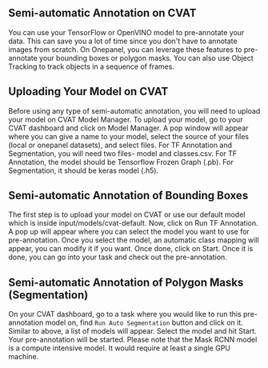 ## Semi-automatic Annotation on CVAT

You can use your TensorFlow or OpenVINO model to pre-annotate your data. This can save you a lot of time since you don't have to annotate images from scratch. On Onepanel, you can leverage these features to pre-annotate your bounding boxes or polygon masks. You can also use Object Tracking to track objects in a sequence of frames.

## Uploading Your Model on CVAT
Before using any type of semi-automatic annotation, you will need to upload your model on CVAT Model Manager. To upload your model, go to your CVAT dashboard and click on Model Manager. A pop window will appear where you can give a name to your model, select the source of your files (local or onepanel datasets), and select files. For TF Annotation and Segmentation, you will need two files- model and classes.csv. For TF Annotation, the model should be Tensorflow Frozen Graph (.pb). For Segmentation, it should be keras model (.h5).

## Semi-automatic Annotation of Bounding Boxes
The first step is to upload your model on CVAT or use our default model which is inside input/models/cvat-default. Now, click on Run TF Annotation. A pop up will appear where you can select the model you want to use for pre-annotation. Once you select the model, an automatic class mapping will appear, you can modify it if you want. Once done, click on Start. Once it is done, you can go into your task and check out the pre-annotation.

## Semi-automatic Annotation of Polygon Masks (Segmentation)
On your CVAT dashboard, go to a task where you would like to run this pre-annotation model on, find `Run Auto Segmentation` button and click on it. Similar to above, a list of models will appear. Select the model and hit Start. Your pre-annotation will be started.
Please note that the Mask RCNN model is a compute intensive model. It would require at least a single GPU machine.
